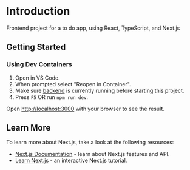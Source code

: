 # Introduction

Frontend project for a to do app, using React, TypeScript, and Next.js

## Getting Started

### Using Dev Containers

1.  Open in VS Code.
2.  When prompted select "Reopen in Container".
3.  Make sure [backend](https://github.com/vregazzi/todo-app-backend) is currently running before starting this project.
4.  Press `F5` OR run `npm run dev`.

Open [http://localhost:3000](http://localhost:3000) with your browser to see the result.

## Learn More

To learn more about Next.js, take a look at the following resources:

- [Next.js Documentation](https://nextjs.org/docs) - learn about Next.js features and API.
- [Learn Next.js](https://nextjs.org/learn) - an interactive Next.js tutorial.
